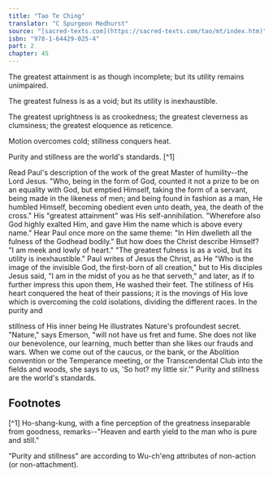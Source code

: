 ```yaml
---
title: "Tao Te Ching"
translator: "C Spurgeon Medhurst"
source: "[sacred-texts.com](https://sacred-texts.com/tao/mt/index.htm)"
isbn: "978-1-64429-025-4"
part: 2
chapter: 45
---
```

The greatest attainment is as though incomplete; but its utility remains unimpaired.

The greatest fulness is as a void; but its utility is inexhaustible.

The greatest uprightness is as crookedness; the greatest cleverness as clumsiness; the greatest eloquence as reticence.

Motion overcomes cold; stillness conquers heat.

Purity and stillness are the world's standards. [^1]

Read Paul's description of the work of the great Master of humility--the Lord Jesus. "Who, being in the form of God, counted it not a prize to be on an equality with God, but emptied Himself, taking the form of a servant, being made in the likeness of men; and being found in fashion as a man, He humbled Himself, becoming obedient even unto death, yea, the death of the cross." His "greatest attainment" was His self-annihilation. "Wherefore also God highly exalted Him, and gave Him the name which is above every name." Hear Paul once more on the same theme: "In Him dwelleth all the fulness of the Godhead bodily." But how does the Christ describe Himself? "I am meek and lowly of heart." "The greatest fulness is as a void, but its utility is inexhaustible." Paul writes of Jesus the Christ, as He "Who is the image of the invisible God, the first-born of all creation," but to His disciples Jesus said, "I am in the midst of you as he that serveth," and later, as if to further impress this upon them, He washed their feet. The stillness of His heart conquered the heat of their passions; it is the movings of His love which is overcoming the cold isolations, dividing the different races. In the purity and

stillness of His inner being He illustrates Nature's profoundest secret. "Nature," says Emerson, "will not have us fret and fume. She does not like our benevolence, our learning, much better than she likes our frauds and wars. When we come out of the caucus, or the bank, or the Abolition convention or the Temperance meeting, or the Transcendental Club into the fields and woods, she says to us, 'So hot? my little sir.'" Purity and stillness are the world's standards.

## Footnotes

[^1] Ho-shang-kung, with a fine perception of the greatness inseparable from goodness, remarks--"Heaven and earth yield to the man who is pure and still."

"Purity and stillness" are according to Wu-ch'eng attributes of non-action (or non-attachment).